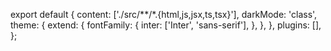 
export default {
  content: ['./src/**/*.{html,js,jsx,ts,tsx}'],
  darkMode: 'class',
  theme: {
    extend: {
      fontFamily: {
        inter: ['Inter', 'sans-serif'],
      },
    },
  },
  plugins: [],
};
